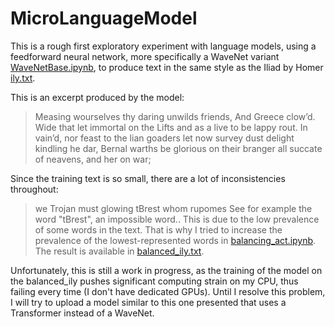 # MicroLanguageModel
This is a rough first exploratory experiment with language models, using a feedforward neural network, more specifically a WaveNet variant [WaveNetBase.ipynb](WaveNetBase.ipynb), to produce text in the same style as the Iliad by Homer [ily.txt](ily.txt).

This is an excerpt produced by the model:
> Measing wourselves thy daring unwilds friends,
And Greece clow’d.
Wide that let immortal on the Lifts and as a live to be lappy rout.
In vain’d, nor feast to the lian goaders let now survey dust delight kindling he dar,
Bernal warths be glorious on their branger all succate of neavens, and her on war;

Since the training text is so small, there are a lot of inconsistencies throughout:
> we Trojan must glowing tBrest whom rupomes
See for example the word "tBrest", an impossible word.. This is due to the low prevalence of some words in the text. That is why I tried to increase the prevalence of the lowest-represented words in  [balancing_act.ipynb](balancing_act.ipynb). The result is available in [balanced_ily.txt](balanced_ily.txt).

Unfortunately, this is still a work in progress, as the training of the model on the balanced_ily pushes significant computing strain on my CPU, thus failing every time (I don't have dedicated GPUs). Until I resolve this problem, I will try to upload a model similar to this one presented that uses a Transformer instead of a WaveNet.
